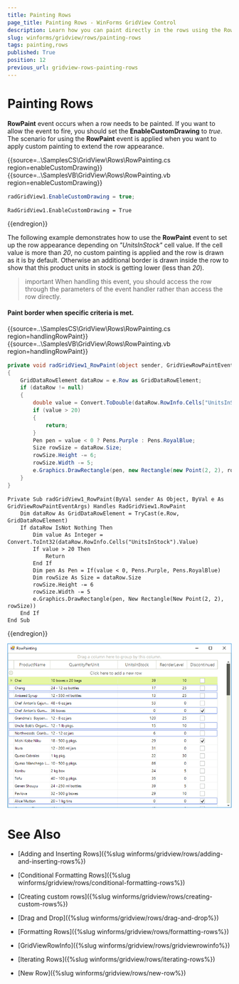 ```yaml
---
title: Painting Rows
page_title: Painting Rows - WinForms GridView Control
description: Learn how you can paint directly in the rows using the RowPaint event in WinForms GridView . 
slug: winforms/gridview/rows/painting-rows
tags: painting,rows
published: True
position: 12
previous_url: gridview-rows-painting-rows
---
```


# Painting Rows

__RowPaint__ event occurs when a row needs to be painted. If you want to allow the event to fire, you should set the __EnableCustomDrawing__ to *true*. The scenario for using the __RowPaint__ event is applied when you want to apply custom painting to extend the row appearance.  

{{source=..\SamplesCS\GridView\Rows\RowPainting.cs region=enableCustomDrawing}} 
{{source=..\SamplesVB\GridView\Rows\RowPainting.vb region=enableCustomDrawing}} 

````C#
radGridView1.EnableCustomDrawing = true;

````
````VB.NET
RadGridView1.EnableCustomDrawing = True

````

{{endregion}} 

The following example demonstrates how to use the __RowPaint__ event to set up the row appearance depending on *"UnitsInStock"* cell value. If the cell value is more than *20*, no custom painting is applied and the row is drawn as it is by default. Otherwise an additional border is drawn inside the row to show that this product units in stock is getting lower (less than *20*).

>important When handling this event, you should access the row through the parameters of the event handler rather than access the row directly.
>

#### Paint border when specific criteria is met.

{{source=..\SamplesCS\GridView\Rows\RowPainting.cs region=handlingRowPaint}} 
{{source=..\SamplesVB\GridView\Rows\RowPainting.vb region=handlingRowPaint}} 

````C#
private void radGridView1_RowPaint(object sender, GridViewRowPaintEventArgs e)
{
    GridDataRowElement dataRow = e.Row as GridDataRowElement;
    if (dataRow != null)
    {
        double value = Convert.ToDouble(dataRow.RowInfo.Cells["UnitsInStock"].Value);
        if (value > 20)
        {
            return;
        }
        Pen pen = value < 0 ? Pens.Purple : Pens.RoyalBlue;
        Size rowSize = dataRow.Size;
        rowSize.Height -= 6;
        rowSize.Width -= 5;
        e.Graphics.DrawRectangle(pen, new Rectangle(new Point(2, 2), rowSize));
    }
}

````
````VB.NET
Private Sub radGridView1_RowPaint(ByVal sender As Object, ByVal e As GridViewRowPaintEventArgs) Handles RadGridView1.RowPaint
    Dim dataRow As GridDataRowElement = TryCast(e.Row, GridDataRowElement)
    If dataRow IsNot Nothing Then
        Dim value As Integer = Convert.ToInt32(dataRow.RowInfo.Cells("UnitsInStock").Value)
        If value > 20 Then
            Return
        End If
        Dim pen As Pen = If(value < 0, Pens.Purple, Pens.RoyalBlue)
        Dim rowSize As Size = dataRow.Size
        rowSize.Height -= 6
        rowSize.Width -= 5
        e.Graphics.DrawRectangle(pen, New Rectangle(New Point(2, 2), rowSize))
    End If
End Sub

````

{{endregion}} 


![WinForms RadGridView Draw Rect Around the Row](images/gridview-rows-painting-rows001.png)
# See Also
* [Adding and Inserting Rows]({%slug winforms/gridview/rows/adding-and-inserting-rows%})

* [Conditional Formatting Rows]({%slug winforms/gridview/rows/conditional-formatting-rows%})

* [Creating custom rows]({%slug winforms/gridview/rows/creating-custom-rows%})

* [Drag and Drop]({%slug winforms/gridview/rows/drag-and-drop%})

* [Formatting Rows]({%slug winforms/gridview/rows/formatting-rows%})

* [GridViewRowInfo]({%slug winforms/gridview/rows/gridviewrowinfo%})

* [Iterating Rows]({%slug winforms/gridview/rows/iterating-rows%})

* [New Row]({%slug winforms/gridview/rows/new-row%})

